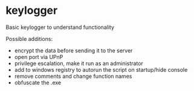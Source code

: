 # keylogger
Basic keylogger to understand functionality


Possible additions:
- encrypt the data before sending it to the server
- open port via UPnP
- privilege escalation, make it run as an administrator
- add to windows registry to autorun the script on startup/hide console
- remove comments and change function names
- obfuscate the .exe
